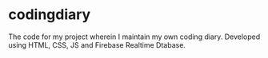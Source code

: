 # codingdiary
The code for my project wherein I maintain my own coding diary. Developed using HTML, CSS, JS and Firebase Realtime Dtabase.
